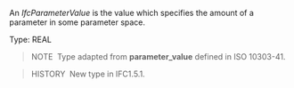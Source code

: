 An _IfcParameterValue_ is the value which specifies the amount of a parameter in some parameter space.

Type: REAL

> NOTE&nbsp; Type adapted from **parameter_value** defined in ISO 10303-41.

> HISTORY&nbsp; New type in IFC1.5.1.
